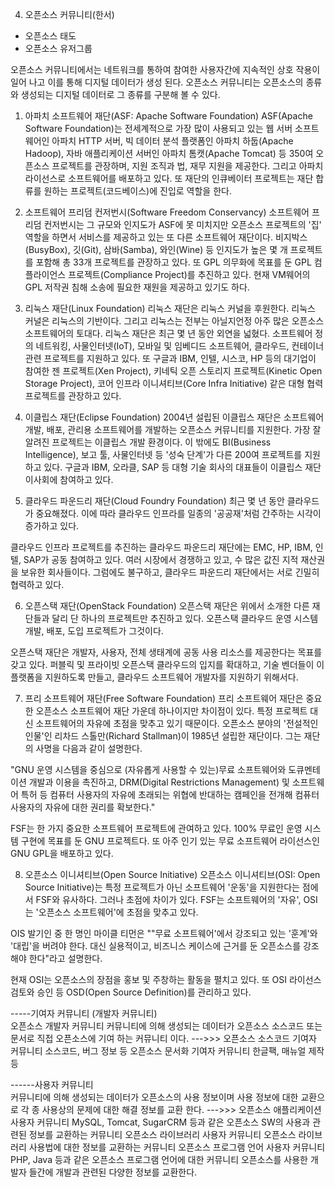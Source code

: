 4. 오픈소스 커뮤니티(한서)
- 오픈소스 태도
- 오픈소스 유저그룹


오픈소스 커뮤니티에서는 네트워크를 통하여 참여한 사용자간에 지속적인 상호 작용이 일어 나고 
이를 통해 디지털 데이터가 생성 된다.
 오픈소스 커뮤니티는 오픈소스의 종류와 생성되는 디지털 데이터로 그 종류를 구분해 볼 수 있다.


1. 아파치 소프트웨어 재단(ASF: Apache Software Foundation) 
ASF(Apache Software Foundation)는 전세계적으로 가장 많이 사용되고 있는 웹 서버 소프트웨어인
아파치 HTTP 서버, 빅 데이터 분석 플랫폼인 아파치 하둡(Apache Hadoop), 자바 애플리케이션 서버인 아파치 톰캣(Apache Tomcat) 등
350여 오픈소스 프로젝트를 관장하며, 지원 조직과 법, 재무 지원을 제공한다. 그리고 아파치 라이선스로 소프트웨어를 배포하고 있다.
또 재단의 인큐베이터 프로젝트는 재단 합류를 원하는 프로젝트(코드베이스)에 진입로 역할을 한다.

2. 소프트웨어 프리덤 컨저번시(Software Freedom Conservancy) 
소프트웨어 프리덤 컨저번시는 그 규모와 인지도가 ASF에 못 미치지만
오픈소스 프로젝트의 '집' 역할을 하면서 서비스를 제공하고 있는 또 다른 소프트웨어 재단이다.
비지박스(BusyBox), 깃(Git), 삼바(Samba), 와인(Wine) 등 인지도가 높은 몇 개 프로젝트를 포함해 총 33개 프로젝트를 관장하고 있다.
또 GPL 의무화에 목표를 둔 GPL 컴플라이언스 프로젝트(Compliance Project)를 추진하고 있다. 현재 VM웨어의 GPL 저작권 침해 소송에 필요한 재원을 제공하고 있기도 하다.

3. 리눅스 재단(Linux Foundation) 
리눅스 재단은 리눅스 커널을 후원한다. 리눅스 커널은 리눅스의 기반이다.
그리고 리눅스는 전부는 아닐지언정 아주 많은 오픈소스 소프트웨어의 토대다.
리눅스 재단은 최근 몇 년 동안 외연을 넓혔다. 
소프트웨어 정의 네트워킹, 사물인터넷(IoT), 모바일 및 임베디드 소프트웨어, 클라우드, 컨테이너 관련 프로젝트를 지원하고 있다.
또 구글과 IBM, 인텔, 시스코, HP 등의 대기업이 참여한
젠 프로젝트(Xen Project), 키네틱 오픈 스토리지 프로젝트(Kinetic Open Storage Project), 코어 인프라 이니셔티브(Core Infra Initiative) 같은
대형 협력 프로젝트를 관장하고 있다.

4. 이클립스 재단(Eclipse Foundation) 
2004년 설립된 이클립스 재단은 소프트웨어 개발, 배포, 관리용 소프트웨어를 개발하는 오픈소스 커뮤니티를 지원한다.
가장 잘 알려진 프로젝트는 이클립스 개발 환경이다. 이 밖에도 BI(Business Intelligence), 보고 툴, 사물인터넷 등 '성숙 단계'가 다른 200여 프로젝트를 지원하고 있다.
구글과 IBM, 오라클, SAP 등 대형 기술 회사의 대표들이 이클립스 재단 이사회에 참여하고 있다.

5. 클라우드 파운드리 재단(Cloud Foundry Foundation) 
최근 몇 년 동안 클라우드가 중요해졌다. 이에 따라 클라우드 인프라를 일종의 '공공재'처럼 간주하는 시각이 증가하고 있다. 

클라우드 인프라 프로젝트를 추진하는 클라우드 파운드리 재단에는 EMC, HP, IBM, 인텔, SAP가 공동 참여하고 있다.
여러 시장에서 경쟁하고 있고, 수 많은 값진 지적 재산권을 보유한 회사들이다. 그럼에도 불구하고, 클라우드 파운드리 재단에서는 서로 긴밀히 협력하고 있다.

6. 오픈스택 재단(OpenStack Foundation) 
오픈스택 재단은 위에서 소개한 다른 재단들과 달리 단 하나의 프로젝트만 추진하고 있다.
오픈스택 클라우드 운영 시스템 개발, 배포, 도입 프로젝트가 그것이다.

오픈스택 재단은 개발자, 사용자, 전체 생태계에 공동 사용 리소스를 제공한다는 목표를 갖고 있다.
퍼블릭 및 프라이빗 오픈스택 클라우드의 입지를 확대하고, 기술 벤더들이 이 플랫폼을 지원하도록 만들고,
클라우드 소프트웨어 개발자를 지원하기 위해서다.

7. 프리 소프트웨어 재단(Free Software Foundation) 
프리 소프트웨어 재단은 중요한 오픈소스 소프트웨어 재단 가운데 하나이지만 차이점이 있다.
특정 프로젝트 대신 소프트웨어의 자유에 초점을 맞추고 있기 때문이다.
오픈소스 분야의 '전설적인 인물'인 리차드 스톨만(Richard Stallman)이 1985년 설립한 재단이다.
그는 재단의 사명을 다음과 같이 설명한다.

"GNU 운영 시스템을 중심으로 (자유롭게 사용할 수 있는)무료 소프트웨어와 도큐멘테이션 개발과 이용을 촉진하고,
DRM(Digital Restrictions Management) 및 소프트웨어 특허 등 컴퓨터 사용자의 자유에 초래되는 위협에 반대하는 캠페인을 전개해
컴퓨터 사용자의 자유에 대한 권리를 확보한다." 

FSF는 한 가지 중요한 소프트웨어 프로젝트에 관여하고 있다.
100% 무료인 운영 시스템 구현에 목표를 둔 GNU 프로젝트다.
또 아주 인기 있는 무료 소프트웨어 라이선스인 GNU GPL을 배포하고 있다.


8. 오픈소스 이니셔티브(Open Source Initiative) 
오픈소스 이니셔티브(OSI: Open Source Initiative)는 특정 프로젝트가 아닌 소프트웨어 '운동'을 지원한다는 점에서 FSF와 유사하다.
그러나 초점에 차이가 있다. FSF는 소프트웨어의 '자유', OSI는 '오픈소스 소프트웨어'에 초점을 맞추고 있다.

OIS 발기인 중 한 명인 마이클 티먼은 ""무료 소프트웨어'에서 강조되고 있는 '훈계'와 '대립'을 버려야 한다.
대신 실용적이고, 비즈니스 케이스에 근거를 둔 오픈소스를 강조해야 한다"라고 설명한다. 

현재 OSI는 오픈소스의 장점을 홍보 및 주창하는 활동을 펼치고 있다. 또 OSI 라이선스 검토와 승인 등 OSD(Open Source Definition)를 관리하고 있다.



-----기여자 커뮤니티 (개발자 커뮤니티)	
오픈소스 개발자 커뮤니티
커뮤니티에 의해 생성되는 데이터가 오픈소스 소스코드
또는 문서로 직접 오픈소스에 기여 하는 커뮤니티 이다.
--->>>
오픈소스 소스코드 기여자 커뮤니티
소스코드, 버그 정보 등
오픈소스 문서화 기여자 커뮤니티
한글팩, 매뉴얼 제작 등

------사용자 커뮤니티	
커뮤니티에 의해 생성되는 데이터가 오픈소스의 사용 정보이며
사용 정보에 대한 교환으로 각 종 사용상의 문제에 대한 해결 정보를 교환 한다.
--->>>
오픈소스 애플리케이션 사용자 커뮤니티
MySQL, Tomcat, SugarCRM 등과 같은 오픈소스 SW의 사용과 관련된 정보를 교환하는 커뮤니티
오픈소스 라이브러리 사용자 커뮤니티
오픈소스 라이브러리 사용법에 대한 정보를 교환하는 커뮤니티
오픈소스 프로그램 언어 사용자 커뮤니티
PHP, Java 등과 같은 오픈소스 프로그램 언어에 대한 커뮤니티
오픈소스를 사용한 개발자 들간에 개발과 관련된 다양한 정보를 교환한다.
